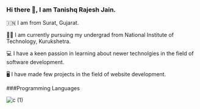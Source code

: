 ### Hi there 👋, I am Tanishq Rajesh Jain.
  
   
 🇮🇳  I am from Surat, Gujarat.
   
 👨‍🎓  I am currently pursuing my undergrad from National Institute of Technology, Kurukshetra.
   
 💻  I have a keen passion in learning about newer technolgies in the field of software development. 
   
 🖥️  I have made few projects in the field of website development. 
   
 ###Programming Languages

 
![c (1)](https://github.com/Tanjaint21/tanjaint21/assets/127596924/039f87de-7c5e-4eda-8acc-d7ebdd364692)

  

   

   
<!--
**Tanjaint21/tanjaint21** is a ✨ _special_ ✨ repository because its `README.md` (this file) appears on your GitHub profile.

Here are some ideas to get you started:

- 🔭 I’m currently working on ...
- 🌱 I’m currently learning ...
- 👯 I’m looking to collaborate on ...
- 🤔 I’m looking for help with ...
- 💬 Ask me about ...
- 📫 How to reach me: ...
- 😄 Pronouns: ...
- ⚡ Fun fact: ...
-->
